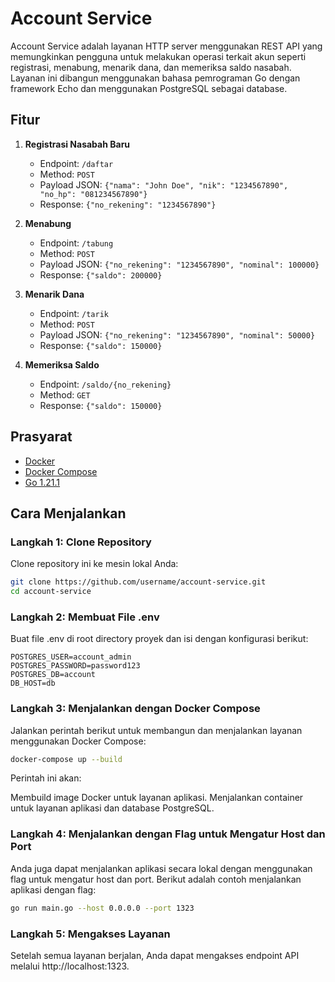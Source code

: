 # Account Service

Account Service adalah layanan HTTP server menggunakan REST API yang memungkinkan pengguna untuk melakukan operasi terkait akun seperti registrasi, menabung, menarik dana, dan memeriksa saldo nasabah. Layanan ini dibangun menggunakan bahasa pemrograman Go dengan framework Echo dan menggunakan PostgreSQL sebagai database.

## Fitur

1. **Registrasi Nasabah Baru**

   - Endpoint: `/daftar`
   - Method: `POST`
   - Payload JSON: `{"nama": "John Doe", "nik": "1234567890", "no_hp": "081234567890"}`
   - Response: `{"no_rekening": "1234567890"}`

2. **Menabung**

   - Endpoint: `/tabung`
   - Method: `POST`
   - Payload JSON: `{"no_rekening": "1234567890", "nominal": 100000}`
   - Response: `{"saldo": 200000}`

3. **Menarik Dana**

   - Endpoint: `/tarik`
   - Method: `POST`
   - Payload JSON: `{"no_rekening": "1234567890", "nominal": 50000}`
   - Response: `{"saldo": 150000}`

4. **Memeriksa Saldo**
   - Endpoint: `/saldo/{no_rekening}`
   - Method: `GET`
   - Response: `{"saldo": 150000}`

## Prasyarat

- [Docker](https://www.docker.com/get-started)
- [Docker Compose](https://docs.docker.com/compose/install/)
- [Go 1.21.1](https://golang.org/dl/)

## Cara Menjalankan

### Langkah 1: Clone Repository

Clone repository ini ke mesin lokal Anda:

```sh
git clone https://github.com/username/account-service.git
cd account-service
```

### Langkah 2: Membuat File .env

Buat file .env di root directory proyek dan isi dengan konfigurasi berikut:

```env
POSTGRES_USER=account_admin
POSTGRES_PASSWORD=password123
POSTGRES_DB=account
DB_HOST=db
```

### Langkah 3: Menjalankan dengan Docker Compose

Jalankan perintah berikut untuk membangun dan menjalankan layanan menggunakan Docker Compose:

```sh
docker-compose up --build
```

Perintah ini akan:

Membuild image Docker untuk layanan aplikasi.
Menjalankan container untuk layanan aplikasi dan database PostgreSQL.

### Langkah 4: Menjalankan dengan Flag untuk Mengatur Host dan Port

Anda juga dapat menjalankan aplikasi secara lokal dengan menggunakan flag untuk mengatur host dan port. Berikut adalah contoh menjalankan aplikasi dengan flag:

```sh
go run main.go --host 0.0.0.0 --port 1323
```

### Langkah 5: Mengakses Layanan

Setelah semua layanan berjalan, Anda dapat mengakses endpoint API melalui http://localhost:1323.
